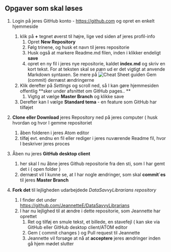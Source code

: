 ## Opgaver som skal løses 

1. Login på jeres GitHub konto - https://github.com og opret en enkelt hjemmeside 

    1. klik på __+__ tegnet øverst til højre, lige ved siden af jeres profil-info
        1. Opret **New Repository**
        1. Følg trinene, og husk et navn til jeres repositorie
        1. Husk også at markere Readme.md filen, inden i klikker endeligt **save**
        1. opret en ny fil i jeres nye repositorie, kaldet **index.md** og skriv en kort tekst. For at teksten skal se _pæn_ ud er det vigtigt at anvende Markdown syntaxen. Se mere på ![Cheat Sheet guiden](https://guides.github.com/features/mastering-markdown/) Gem (commit) dernæst ændringerne
    1. Klik derefter på _Settings_ og scroll ned, så I kan gøre hjemmesiden offentlig **sker under afsnittet om GitHub pages.. **
        1. Vigtig at vælge __Master Branch__ og klikke save
    1. Derefter kan I vælge **Standard tema** - en feature som GitHub har tilføjet 
    
1. **Clone eller Download** jeres Repository ned på jeres computer ( husk hvordan og hvor I gemme repositoriet
    1. åben folderen i jeres Atom editor 
    1. tilføj evt. endnu en fil eller rediger i jeres nuværende Readme fil, hvor I beskriver jeres proces
    
1. Åben nu jeres **GitHub desktop client**
    1. her skal I nu åbne jeres Github repositorie fra den sti, som I har gemt det i ( open folder )
    1. dernæst vil I kunne se, at I har nogle ændringer, som skal **commit´es** til jeres __Master Branch__

1. **Fork det** til lejligheden udarbejdede _DataSavvyLibrarians repository_ 

    1. I finder det under https://github.com/JeannetteE/DataSavvyLibrarians
    1. I har nu lejlighed til at ændre i dette repositorie, som Jeannette har oprettet 
        1. Ret og tilføj en smule tekst, et billede, en stavefejl ( kan ske via GitHub eller GitHub desktop client/ATOM editor
        1. Gem ( commit changes ) og Pull request til Jeannette 
        1. Jeannette vil forsøge at nå at **acceptere** jeres ændringer inden gå hjem mødet slutter
    
